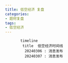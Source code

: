 ```yaml
---
title: 低空经济 复盘
categories:
- 题材复盘
tags:
- 低空经济
---
```


```mermaid
       timeline
        title  低空经济时间线
         20240306 : 消息发布
         20240307 : 消息发布

```
